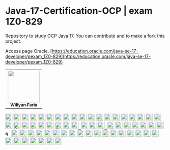 # Java-17-Certification-OCP | exam 1Z0-829
Repository to study OCP Java 17. You can contribute and to make a fork this project.

Access page Oracle.
[https://education.oracle.com/java-se-17-developer/pexam_1Z0-829](https://education.oracle.com/java-se-17-developer/pexam_1Z0-829)
<table>
<tbody>
<tr>

<td align="center">
<a href="https://github.com/fariawillyan">
<img src ="https://avatars.githubusercontent.com/u/59929628?v=4" width="100px;" alt style="max-width: 100%;">

<br>
<sub>
<b>Willyan Faria</b>
</sub>
</a>
<br>

<a href="https://github.com/Fariawillyan/Java-17-Certification-OCP">
</td>

<tr>
<tbody>
<table>

<kbd><a href="/Fariawillyan/Java-17-Certification-OCP/blob/main/translations/README.al.md"><img title="Shqip" alt="Shqip" src="https://camo.githubusercontent.com/39ee21a94b2dbda9d2a0ca8c676b4eaf8bad87b6196f3c400db204fb1dc73997/68747470733a2f2f63646e2e737461746963616c792e636f6d2f67682f686a6e696c73736f6e2f636f756e7472792d666c6167732f6d61737465722f7376672f616c2e737667" data-canonical-src="https://cdn.staticaly.com/gh/hjnilsson/country-flags/master/svg/al.svg" style="max-width: 100%;" width="22"></a></kbd>
<kbd><a href="/Fariawillyan/Java-17-Certification-OCP/blob/main/translations/README.uz.md"><img title="Uzbek" alt="Uzbek language" src="https://camo.githubusercontent.com/3e36418655e6b608c7b24acc7c601d20bb164db264d791233c9acc993f667365/68747470733a2f2f63646e2e737461746963616c792e636f6d2f67682f686a6e696c73736f6e2f636f756e7472792d666c6167732f6d61737465722f7376672f757a2e737667" data-canonical-src="https://cdn.staticaly.com/gh/hjnilsson/country-flags/master/svg/uz.svg" style="max-width: 100%;" width="22"></a></kbd>
<kbd><a href="/Fariawillyan/first-contributions/blob/main/translations/README.aze.md"><img title="Azərbaycan dili" alt="Azərbaycan dili" src="https://camo.githubusercontent.com/430a8a4a0cfaa93fa76ee1d868cb17f048be8bbe0f9cb37b55527063849e5e77/68747470733a2f2f63646e2e737461746963616c6c792e696f2f666c6167732f617a2e737667" data-canonical-src="https://cdn.statically.io/flags/az.svg" style="max-width: 100%;" width="22"></a></kbd>
<kbd><a href="/Fariawillyan/first-contributions/blob/main/translations/README.bn.md"><img title="বাংলা" alt="বাংলা" src="https://camo.githubusercontent.com/d96c24d563694cbbc4b88f8b18662d29d73b148c7336d72d25ef10368513f8d2/68747470733a2f2f63646e2e737461746963616c792e636f6d2f67682f686a6e696c73736f6e2f636f756e7472792d666c6167732f6d61737465722f7376672f62642e737667" data-canonical-src="https://cdn.staticaly.com/gh/hjnilsson/country-flags/master/svg/bd.svg" style="max-width: 100%;" width="22"></a></kbd>
<kbd><a href="/Fariawillyan/first-contributions/blob/main/translations/README.bg.md"><img title="Bulgarian" alt="Bulgarian" src="https://camo.githubusercontent.com/130e7e362566cdc2f86a92db7f41cb3c5aacbdf8026f4a5aef707848fc1143bc/68747470733a2f2f63646e2e737461746963616c792e636f6d2f67682f686a6e696c73736f6e2f636f756e7472792d666c6167732f6d61737465722f7376672f62672e737667" data-canonical-src="https://cdn.staticaly.com/gh/hjnilsson/country-flags/master/svg/bg.svg" style="max-width: 100%;" width="22"></a></kbd>
<kbd><a href="https://github.com/Fariawillyan/Java-17-Certification-OCP/blob/main/Readms/README.pt_br.md"><img title="Português" alt="Português" src="https://camo.githubusercontent.com/dcc375ada213d3ac04a9781518098cd4d071601bc2ccfc120025cc32b6d38fab/68747470733a2f2f63646e2e737461746963616c792e636f6d2f67682f686a6e696c73736f6e2f636f756e7472792d666c6167732f6d61737465722f7376672f62722e737667" data-canonical-src="https://cdn.staticaly.com/gh/hjnilsson/country-flags/master/svg/br.svg" style="max-width: 100%;" width="22"></a></kbd>
<kbd><a href="/Fariawillyan/first-contributions/blob/main/translations/README.ca.md"><img title="Català" alt="Català" src="https://camo.githubusercontent.com/569cd37a25c8ae2d5a5c18e22918683cb6f36746019a6e08069c3e0c56bfeb49/68747470733a2f2f6669727374636f6e747269627574696f6e732e6769746875622e696f2f6173736574732f526561646d652f636174616c616e312e706e67" data-canonical-src="https://firstcontributions.github.io/assets/Readme/catalan1.png" style="max-width: 100%;" width="22"></a></kbd>
<kbd><a href="/Fariawillyan/first-contributions/blob/main/translations/README.zh-cn.md"><img title="中文 (Simplified)" alt="中文 (Simplified)" src="https://camo.githubusercontent.com/1941ec335fb79b727cb36e5e2e5fc5047676615c07028f3df1fe6f4d68aa862d/68747470733a2f2f63646e2e737461746963616c792e636f6d2f67682f686a6e696c73736f6e2f636f756e7472792d666c6167732f6d61737465722f7376672f636e2e737667" data-canonical-src="https://cdn.staticaly.com/gh/hjnilsson/country-flags/master/svg/cn.svg" style="max-width: 100%;" width="22"></a></kbd>
<kbd><a href="/Fariawillyan/first-contributions/blob/main/translations/README.cs.md"><img title="Czech" alt="Czech" src="https://camo.githubusercontent.com/44d4b326e75e8aec6e4ab16cf1b043fbe744ca81b569d9bbf581a0cfb3be624d/68747470733a2f2f63646e2e737461746963616c792e636f6d2f67682f686a6e696c73736f6e2f636f756e7472792d666c6167732f6d61737465722f7376672f637a2e737667" data-canonical-src="https://cdn.staticaly.com/gh/hjnilsson/country-flags/master/svg/cz.svg" style="max-width: 100%;" width="22"></a></kbd>
<kbd><a href="/Fariawillyan/first-contributions/blob/main/translations/README.de.md"><img title="Deutsch" alt="Deutsch" src="https://camo.githubusercontent.com/8d6d7cc6c232bddbdd753c9de78339452dc5ae069912e42ef302e2d01462a874/68747470733a2f2f63646e2e737461746963616c792e636f6d2f67682f686a6e696c73736f6e2f636f756e7472792d666c6167732f6d61737465722f7376672f64652e737667" data-canonical-src="https://cdn.staticaly.com/gh/hjnilsson/country-flags/master/svg/de.svg" style="max-width: 100%;" width="22"></a></kbd>
<kbd><a href="/Fariawillyan/first-contributions/blob/main/translations/README.da.md"><img title="Dansk" alt="Dansk" src="https://camo.githubusercontent.com/a58d0e6c7610854930984426de2cfb6a8321f8081458c3184ab8b27c82397095/68747470733a2f2f63646e2e737461746963616c792e636f6d2f67682f686a6e696c73736f6e2f636f756e7472792d666c6167732f6d61737465722f7376672f646b2e737667" data-canonical-src="https://cdn.staticaly.com/gh/hjnilsson/country-flags/master/svg/dk.svg" style="max-width: 100%;" width="22"></a></kbd>
<kbd><a href="/Fariawillyan/first-contributions/blob/main/translations/README.eg.md"><img title="العربية" alt="العربية" src="https://camo.githubusercontent.com/7d62ea0da8a24bad4c63b11c9062421353302085f17a0e3bd2e2024602f7df4e/68747470733a2f2f63646e2e737461746963616c792e636f6d2f67682f686a6e696c73736f6e2f636f756e7472792d666c6167732f6d61737465722f7376672f65672e737667" data-canonical-src="https://cdn.staticaly.com/gh/hjnilsson/country-flags/master/svg/eg.svg" style="max-width: 100%;" width="22"></a></kbd>
<kbd><a href="/Fariawillyan/first-contributions/blob/main/translations/README.es.md"><img title="Española" alt="Española" src="https://camo.githubusercontent.com/a11e164175e7890c636dd813ea182175a8f4bf8819100113b50e42b1547af9f5/68747470733a2f2f63646e2e737461746963616c792e636f6d2f67682f686a6e696c73736f6e2f636f756e7472792d666c6167732f6d61737465722f7376672f65732e737667" data-canonical-src="https://cdn.staticaly.com/gh/hjnilsson/country-flags/master/svg/es.svg" style="max-width: 100%;" width="22"></a></kbd>
<kbd><a href="/Fariawillyan/first-contributions/blob/main/translations/README.fr.md"><img title="Française" alt="Française" src="https://camo.githubusercontent.com/eca0a3b262d6b462e900788e95d5ee93ab9d1dad4c38e08d0a9fce719e0e5641/68747470733a2f2f63646e2e737461746963616c792e636f6d2f67682f686a6e696c73736f6e2f636f756e7472792d666c6167732f6d61737465722f7376672f66722e737667" data-canonical-src="https://cdn.staticaly.com/gh/hjnilsson/country-flags/master/svg/fr.svg" style="max-width: 100%;" width="22"></a></kbd>
<kbd><a href="/Fariawillyan/first-contributions/blob/main/translations/README.gl.md"><img title="Galego" alt="Galego" src="https://camo.githubusercontent.com/a9d9218f639cd6f77147483f18676560cd4aa6449673c8f1cf70ac83adbcbdfd/68747470733a2f2f75706c6f61642e77696b696d656469612e6f72672f77696b6970656469612f636f6d6d6f6e732f7468756d622f362f36342f466c61675f6f665f47616c696369612e7376672f3132303070782d466c61675f6f665f47616c696369612e7376672e706e67" data-canonical-src="https://upload.wikimedia.org/wikipedia/commons/thumb/6/64/Flag_of_Galicia.svg/1200px-Flag_of_Galicia.svg.png" style="max-width: 100%;" width="22"></a></kbd>
<kbd><a href="/Fariawillyan/first-contributions/blob/main/translations/README.gr.md"><img title="Ελληνικά" alt="Ελληνικά" src="https://camo.githubusercontent.com/33fe50cd74a30aeaba5237108fc30401138d316a198db3317a0f3b39e16cb1ef/68747470733a2f2f63646e2e737461746963616c792e636f6d2f67682f686a6e696c73736f6e2f636f756e7472792d666c6167732f6d61737465722f7376672f67722e737667" data-canonical-src="https://cdn.staticaly.com/gh/hjnilsson/country-flags/master/svg/gr.svg" style="max-width: 100%;" width="22"></a></kbd>
<kbd><a href="/Fariawillyan/first-contributions/blob/main/translations/README.ge.md"><img title="ქართული" alt="ქართული" src="https://camo.githubusercontent.com/f76f2576a466057ecfda469d506986529407e103de80c5befed60d8dfa5cd81b/68747470733a2f2f63646e2e737461746963616c792e636f6d2f67682f686a6e696c73736f6e2f636f756e7472792d666c6167732f6d61737465722f7376672f67652e737667" data-canonical-src="https://cdn.staticaly.com/gh/hjnilsson/country-flags/master/svg/ge.svg" style="max-width: 100%;" width="22"></a></kbd>
<kbd><a href="/Fariawillyan/first-contributions/blob/main/translations/README.hu.md"><img title="Magyar" alt="Magyar" src="https://camo.githubusercontent.com/1c311d41913e156db10f5b857c4f3b19647d17f170aa32423e7b309237e40f8b/68747470733a2f2f63646e2e737461746963616c792e636f6d2f67682f686a6e696c73736f6e2f636f756e7472792d666c6167732f6d61737465722f7376672f68752e737667" data-canonical-src="https://cdn.staticaly.com/gh/hjnilsson/country-flags/master/svg/hu.svg" style="max-width: 100%;" width="22"></a></kbd>
<kbd><a href="/Fariawillyan/first-contributions/blob/main/translations/README.id.md"><img title="Bahasa Indonesia" alt="Bahasa Indonesia" src="https://camo.githubusercontent.com/c96762f2ead7c2eb32efa07585a91da8940c05b380970f2e7315f654a8c1412d/68747470733a2f2f63646e2e737461746963616c792e636f6d2f67682f686a6e696c73736f6e2f636f756e7472792d666c6167732f6d61737465722f7376672f69642e737667" data-canonical-src="https://cdn.staticaly.com/gh/hjnilsson/country-flags/master/svg/id.svg" style="max-width: 100%;" width="22"></a></kbd>
<kbd><a href="/Fariawillyan/first-contributions/blob/main/translations/README.hb.md"><img title="עִברִית" alt="עִברִית" src="https://camo.githubusercontent.com/578173c1257078b1b00c556d573b4f703a32d627812f39e4f3722b74d7f909bf/68747470733a2f2f63646e2e737461746963616c792e636f6d2f67682f686a6e696c73736f6e2f636f756e7472792d666c6167732f6d61737465722f7376672f696c2e737667" data-canonical-src="https://cdn.staticaly.com/gh/hjnilsson/country-flags/master/svg/il.svg" style="max-width: 100%;" width="22"></a></kbd>
<kbd><a href="/Fariawillyan/first-contributions/blob/main/translations/Translations.md"><img title="हिंदी/ગુજરાતી/मराठी/മലയാളം/ಕನ್ನಡ/తెలుగు/छत्तीसगढ़ी/বাংলা/தமிழ்" alt="हिंदी/ગુજરાતી/मराठी/മലയാളം/ಕನ್ನಡ/తెలుగు/छत्तीसगढ़ी/বাংলা/தமிழ்" src="https://camo.githubusercontent.com/32664be6362a3b126c0c9fdc8a4fd3ce461ddd907cf0c13a88b02cf65934c8f2/68747470733a2f2f63646e2e737461746963616c792e636f6d2f67682f686a6e696c73736f6e2f636f756e7472792d666c6167732f6d61737465722f7376672f696e2e737667" data-canonical-src="https://cdn.staticaly.com/gh/hjnilsson/country-flags/master/svg/in.svg" style="max-width: 100%;" width="22"></a></kbd>
<kbd><a href="/Fariawillyan/first-contributions/blob/main/translations/README.ta.md"><img title="தமிழ்" alt="தமிழ்" src="https://camo.githubusercontent.com/157e3202aae6aa447126e9673fa0bbee3f42a14cb890c8bbbc844ce1099e1085/68747470733a2f2f63646e2e737461746963616c792e636f6d2f67682f686a6e696c73736f6e2f636f756e7472792d666c6167732f6d61737465722f7376672f6c6b2e737667" data-canonical-src="https://cdn.staticaly.com/gh/hjnilsson/country-flags/master/svg/lk.svg" style="max-width: 100%;" width="22"></a></kbd>
<kbd><a href="/Fariawillyan/first-contributions/blob/main/translations/README.fa.md"><img title="فارسی" alt="فارسی" src="https://camo.githubusercontent.com/039369269ed2406b8426b78ee994d670902f47e425520d73fe878d2a18307e36/68747470733a2f2f63646e2e737461746963616c792e636f6d2f67682f686a6e696c73736f6e2f636f756e7472792d666c6167732f6d61737465722f7376672f69722e737667" data-canonical-src="https://cdn.staticaly.com/gh/hjnilsson/country-flags/master/svg/ir.svg" style="max-width: 100%;" width="22"></a></kbd>
<kbd><a href="/Fariawillyan/first-contributions/blob/main/translations/README.it.md"><img title="Italiano" alt="Italiano" src="https://camo.githubusercontent.com/287511a6400efa3221ad4a09af10c73c775385b362f44d45e95e679adacb475c/68747470733a2f2f63646e2e737461746963616c792e636f6d2f67682f686a6e696c73736f6e2f636f756e7472792d666c6167732f6d61737465722f7376672f69742e737667" data-canonical-src="https://cdn.staticaly.com/gh/hjnilsson/country-flags/master/svg/it.svg" style="max-width: 100%;" width="22"></a></kbd>
<kbd><a href="/Fariawillyan/first-contributions/blob/main/translations/README.ja.md"><img title="日本語" alt="日本語" src="https://camo.githubusercontent.com/3f2f0fafd34795d5d09cb54a4408dd12da0eca5ff1375d42ffebdc52eec6b240/68747470733a2f2f63646e2e737461746963616c792e636f6d2f67682f686a6e696c73736f6e2f636f756e7472792d666c6167732f6d61737465722f7376672f6a702e737667" data-canonical-src="https://cdn.staticaly.com/gh/hjnilsson/country-flags/master/svg/jp.svg" style="max-width: 100%;" width="22"></a></kbd>
<kbd><a href="/Fariawillyan/first-contributions/blob/main/translations/README.si.md"><img title="සිංහල" alt="සිංහල" src="https://camo.githubusercontent.com/157e3202aae6aa447126e9673fa0bbee3f42a14cb890c8bbbc844ce1099e1085/68747470733a2f2f63646e2e737461746963616c792e636f6d2f67682f686a6e696c73736f6e2f636f756e7472792d666c6167732f6d61737465722f7376672f6c6b2e737667" data-canonical-src="https://cdn.staticaly.com/gh/hjnilsson/country-flags/master/svg/lk.svg" style="max-width: 100%;" width="22"></a></kbd>
<kbd><a href="/Fariawillyan/first-contributions/blob/main/translations/README.kws.md"><img title="Kiswahili (Kenya)" alt="Kiswahili (Kenya)" src="https://camo.githubusercontent.com/0c3b07d25f5de7ac5b9318a5993304406cb8a9572c97f0b2bffaa9da34f7ecc1/68747470733a2f2f63646e2e737461746963616c792e636f6d2f67682f686a6e696c73736f6e2f636f756e7472792d666c6167732f6d61737465722f7376672f6b652e737667" data-canonical-src="https://cdn.staticaly.com/gh/hjnilsson/country-flags/master/svg/ke.svg" style="max-width: 100%;" width="22"></a></kbd>
<kbd><a href="/Fariawillyan/first-contributions/blob/main/translations/README.ko.md"><img title="한국어" alt="한국어" src="https://camo.githubusercontent.com/8242759d888be9d790ae4b040fe66a34504e8012f04fe66d56a5439f28251525/68747470733a2f2f63646e2e737461746963616c792e636f6d2f67682f686a6e696c73736f6e2f636f756e7472792d666c6167732f6d61737465722f7376672f6b722e737667" data-canonical-src="https://cdn.staticaly.com/gh/hjnilsson/country-flags/master/svg/kr.svg" style="max-width: 100%;" width="22"> <img title="한국어" alt="한국어" src="https://camo.githubusercontent.com/45bf29d593f944f2948e5370e45d9eaee97e181ad076c2ab305a7b4c2d206e6b/68747470733a2f2f63646e2e737461746963616c792e636f6d2f67682f686a6e696c73736f6e2f636f756e7472792d666c6167732f6d61737465722f7376672f6b702e737667" data-canonical-src="https://cdn.staticaly.com/gh/hjnilsson/country-flags/master/svg/kp.svg" style="max-width: 100%;" width="22"></a></kbd>
<kbd><a href="/Fariawillyan/first-contributions/blob/main/translations/README.lt.md"><img title="Lietuvių kalba" alt="Lietuvių kalba" src="https://camo.githubusercontent.com/92f7d00231ec6744806d4d0df2b34711379cb1b778ad879fc6b2f990295771fe/68747470733a2f2f63646e2e737461746963616c792e636f6d2f67682f686a6e696c73736f6e2f636f756e7472792d666c6167732f6d61737465722f7376672f6c742e737667" data-canonical-src="https://cdn.staticaly.com/gh/hjnilsson/country-flags/master/svg/lt.svg" style="max-width: 100%;" width="22"></a></kbd>
<kbd><a href="/Fariawillyan/first-contributions/blob/main/translations/README.ro.md"><img title="Limba Română" alt="Limba Română" src="https://camo.githubusercontent.com/7f54939b2830a0a55b5c0960064070a84fd9c7d75e6b81a491482a7358186275/68747470733a2f2f63646e2e737461746963616c792e636f6d2f67682f686a6e696c73736f6e2f636f756e7472792d666c6167732f6d61737465722f7376672f6d642e737667" data-canonical-src="https://cdn.staticaly.com/gh/hjnilsson/country-flags/master/svg/md.svg" style="max-width: 100%;" width="22"> <img title="Limba Română" alt="Limba Română" src="https://camo.githubusercontent.com/cc40fd2c164b50ee7ed9dcaf18315257b3f089107164bae680c13284df5d2c0e/68747470733a2f2f63646e2e737461746963616c792e636f6d2f67682f686a6e696c73736f6e2f636f756e7472792d666c6167732f6d61737465722f7376672f726f2e737667" data-canonical-src="https://cdn.staticaly.com/gh/hjnilsson/country-flags/master/svg/ro.svg" style="max-width: 100%;" width="22"></a></kbd>
<kbd><a href="/Fariawillyan/first-contributions/blob/main/translations/README.mm_unicode.md"><img title="မြန်မာ" alt="မြန်မာ" src="https://camo.githubusercontent.com/e1fce929b01c85033e45cc9b656f00a5ed05593c4ee84dbf4a935a5f2aa14fcc/68747470733a2f2f63646e2e737461746963616c792e636f6d2f67682f686a6e696c73736f6e2f636f756e7472792d666c6167732f6d61737465722f7376672f6d6d2e737667" data-canonical-src="https://cdn.staticaly.com/gh/hjnilsson/country-flags/master/svg/mm.svg" style="max-width: 100%;" width="22"></a></kbd>
<kbd><a href="/Fariawillyan/first-contributions/blob/main/translations/README.mk.md"><img title="Македонски" alt="Македонски" src="https://camo.githubusercontent.com/131183114d9a53cf4140a604c5f68cd3179740ff9d313427c19ab0903b92cd23/68747470733a2f2f63646e2e737461746963616c792e636f6d2f67682f686a6e696c73736f6e2f636f756e7472792d666c6167732f6d61737465722f7376672f6d6b2e737667" data-canonical-src="https://cdn.staticaly.com/gh/hjnilsson/country-flags/master/svg/mk.svg" style="max-width: 100%;" width="22"></a></kbd>
<kbd><a href="/Fariawillyan/first-contributions/blob/main/translations/README.mx.md"><img title="Español de México" alt="Español de México" src="https://camo.githubusercontent.com/dd377f4d8310c48afe55cdf6426b9d10a311e8054c933f0b484375528f1ce738/68747470733a2f2f63646e2e737461746963616c792e636f6d2f67682f686a6e696c73736f6e2f636f756e7472792d666c6167732f6d61737465722f7376672f6d782e737667" data-canonical-src="https://cdn.staticaly.com/gh/hjnilsson/country-flags/master/svg/mx.svg" style="max-width: 100%;" width="22"></a></kbd>
<kbd><a href="/Fariawillyan/first-contributions/blob/main/translations/README.my.md"><img title="Bahasa Melayu / بهاس ملايو‎ / Malay" alt="Bahasa Melayu / بهاس ملايو‎ / Malay" src="https://camo.githubusercontent.com/0f053bde6ea9dd79d42a12576964a5cf72caf55d518d831cbdd5470b63f0278d/68747470733a2f2f63646e2e737461746963616c792e636f6d2f67682f686a6e696c73736f6e2f636f756e7472792d666c6167732f6d61737465722f7376672f6d792e737667" data-canonical-src="https://cdn.staticaly.com/gh/hjnilsson/country-flags/master/svg/my.svg" style="max-width: 100%;" width="22"></a></kbd>
<kbd><a href="/Fariawillyan/first-contributions/blob/main/translations/README.nl.md"><img title="Dutch" alt="Dutch" src="https://camo.githubusercontent.com/b8df2a099e1ede70851096e734e1a4cbf1255935e2abda2a46c42318a99418d0/68747470733a2f2f63646e2e737461746963616c792e636f6d2f67682f686a6e696c73736f6e2f636f756e7472792d666c6167732f6d61737465722f7376672f6e6c2e737667" data-canonical-src="https://cdn.staticaly.com/gh/hjnilsson/country-flags/master/svg/nl.svg" style="max-width: 100%;" width="22"></a></kbd>
<kbd><a href="/Fariawillyan/first-contributions/blob/main/translations/README.no.md"><img title="Norsk" alt="Norsk" src="https://camo.githubusercontent.com/a91dccce61aa391b2a49b811b92e21664ea20653e7ec3153f708ac4049ec3c90/68747470733a2f2f63646e2e737461746963616c792e636f6d2f67682f686a6e696c73736f6e2f636f756e7472792d666c6167732f6d61737465722f7376672f6e6f2e737667" data-canonical-src="https://cdn.staticaly.com/gh/hjnilsson/country-flags/master/svg/no.svg" style="max-width: 100%;" width="22"></a></kbd>
<kbd><a href="/Fariawillyan/first-contributions/blob/main/translations/README.np.md"><img title="नेपाली" alt="नेपाली" src="https://camo.githubusercontent.com/bdfa56dd5cd2a92300b5191beda9e8ff0a3c977deedf9a329b22712ef8e7c21a/68747470733a2f2f63646e2e737461746963616c792e636f6d2f67682f686a6e696c73736f6e2f636f756e7472792d666c6167732f6d61737465722f7376672f6e702e737667" data-canonical-src="https://cdn.staticaly.com/gh/hjnilsson/country-flags/master/svg/np.svg" style="max-width: 100%;" width="15"></a></kbd>
<kbd><a href="/Fariawillyan/first-contributions/blob/main/translations/README.tl.md"><img title="Wikang Filipino" alt="Wikang Filipino" src="https://camo.githubusercontent.com/f6f9e4bed93cd10dd904ca42d3b40bb22437037ff1c12dbe0e387e645aff86e1/68747470733a2f2f63646e2e737461746963616c792e636f6d2f67682f686a6e696c73736f6e2f636f756e7472792d666c6167732f6d61737465722f7376672f70682e737667" data-canonical-src="https://cdn.staticaly.com/gh/hjnilsson/country-flags/master/svg/ph.svg" style="max-width: 100%;" width="22"></a></kbd>
<kbd><a href="/Fariawillyan/first-contributions/blob/main/translations/README.en-pirate.md"><img title="English (Pirate)" alt="English (Pirate)" src="https://camo.githubusercontent.com/5bc0a2a7dc08cd627e76fb455bd49ec6b4a00ffb1ef48cfb38acb6c09142cc80/68747470733a2f2f6669727374636f6e747269627574696f6e732e6769746875622e696f2f6173736574732f526561646d652f7069726174652e706e67" data-canonical-src="https://firstcontributions.github.io/assets/Readme/pirate.png" style="max-width: 100%;" width="22"></a></kbd>
<kbd><a href="/Fariawillyan/first-contributions/blob/main/translations/README.ur.md"><img title="اُاردو" alt="اردو" src="https://camo.githubusercontent.com/9a69ed4799ef8bd687afefb8934372e75325ce67826c390111d70a0defd59381/68747470733a2f2f63646e2e737461746963616c792e636f6d2f67682f686a6e696c73736f6e2f636f756e7472792d666c6167732f6d61737465722f7376672f706b2e737667" data-canonical-src="https://cdn.staticaly.com/gh/hjnilsson/country-flags/master/svg/pk.svg" style="max-width: 100%;" width="22"></a></kbd>
<kbd><a href="/Fariawillyan/first-contributions/blob/main/translations/README.pl.md"><img title="Polski" alt="Polski" src="https://camo.githubusercontent.com/a97add5600db4b5bcafe231848ad32be681c14dd274fa98336c20cfc6b0c8f52/68747470733a2f2f63646e2e737461746963616c792e636f6d2f67682f686a6e696c73736f6e2f636f756e7472792d666c6167732f6d61737465722f7376672f706c2e737667" data-canonical-src="https://cdn.staticaly.com/gh/hjnilsson/country-flags/master/svg/pl.svg" style="max-width: 100%;" width="22"></a></kbd>
<kbd><a href="/Fariawillyan/first-contributions/blob/main/translations/README.pt-pt.md"><img title="Português (Portugal)" alt="Português (Portugal)" src="https://camo.githubusercontent.com/4c6e1ed97d68d53dbec36cdd74195b1c1e765f79846c49b3ec938f768d69a8b9/68747470733a2f2f63646e2e737461746963616c792e636f6d2f67682f686a6e696c73736f6e2f636f756e7472792d666c6167732f6d61737465722f7376672f70742e737667" data-canonical-src="https://cdn.staticaly.com/gh/hjnilsson/country-flags/master/svg/pt.svg" style="max-width: 100%;" width="22"></a></kbd>
<kbd><a href="/Fariawillyan/first-contributions/blob/main/translations/README.ru.md"><img title="Русский язык" alt="Русский язык" src="https://camo.githubusercontent.com/4c820a968e4d8eb5ce2e93cb7a9463e4cf4e1dc164060296d4ce7dcf97ec503a/68747470733a2f2f63646e2e737461746963616c792e636f6d2f67682f686a6e696c73736f6e2f636f756e7472792d666c6167732f6d61737465722f7376672f72752e737667" data-canonical-src="https://cdn.staticaly.com/gh/hjnilsson/country-flags/master/svg/ru.svg" style="max-width: 100%;" width="22"></a></kbd>
<kbd><a href="/Fariawillyan/first-contributions/blob/main/translations/README.ar.md"><img title="عربى" alt="عربى" src="https://camo.githubusercontent.com/e578a12e9ac6cb2540e9ed363e3ba7bb5bbbca3a041161dc1220363f3ec82ddd/68747470733a2f2f63646e2e737461746963616c792e636f6d2f67682f686a6e696c73736f6e2f636f756e7472792d666c6167732f6d61737465722f7376672f73612e737667" data-canonical-src="https://cdn.staticaly.com/gh/hjnilsson/country-flags/master/svg/sa.svg" style="max-width: 100%;" width="22"></a></kbd>
<kbd><a href="/Fariawillyan/first-contributions/blob/main/translations/README.se.md"><img title="Svenska" alt="Svenska" src="https://camo.githubusercontent.com/569b4cf84b9d6467d7323f60f1cc174eb6e769d9ef0597cd79e47e5676e55c33/68747470733a2f2f63646e2e737461746963616c792e636f6d2f67682f686a6e696c73736f6e2f636f756e7472792d666c6167732f6d61737465722f7376672f73652e737667" data-canonical-src="https://cdn.staticaly.com/gh/hjnilsson/country-flags/master/svg/se.svg" style="max-width: 100%;" width="22"></a></kbd>
<kbd><a href="/Fariawillyan/first-contributions/blob/main/translations/README.slk.md"><img title="Slovenčina" alt="Slovenčina" src="https://camo.githubusercontent.com/34534979bd31942dec479f4affcb1394d0db7cc0188016b9ca404d1ba01011d3/68747470733a2f2f63646e2e737461746963616c792e636f6d2f67682f686a6e696c73736f6e2f636f756e7472792d666c6167732f6d61737465722f7376672f736b2e737667" data-canonical-src="https://cdn.staticaly.com/gh/hjnilsson/country-flags/master/svg/sk.svg" style="max-width: 100%;" width="22"></a></kbd>
<kbd><a href="/Fariawillyan/first-contributions/blob/main/translations/README.sl.md"><img title="Slovenščina" alt="Slovenščina" src="https://camo.githubusercontent.com/8fd74ed6332f83312cff751ac913ff8d27418932954e199f842b5224e8e673f7/68747470733a2f2f63646e2e737461746963616c792e636f6d2f67682f686a6e696c73736f6e2f636f756e7472792d666c6167732f6d61737465722f7376672f73692e737667" data-canonical-src="https://cdn.staticaly.com/gh/hjnilsson/country-flags/master/svg/si.svg" style="max-width: 100%;" width="22"></a></kbd>
<kbd><a href="/Fariawillyan/first-contributions/blob/main/translations/README.th.md"><img title="ภาษาไทย" alt="ภาษาไทย" src="https://camo.githubusercontent.com/ae71b1fd3523ac0c7f54d085d84e9ff40c4ba94b9fb67c28f06e8db27588de79/68747470733a2f2f63646e2e737461746963616c792e636f6d2f67682f686a6e696c73736f6e2f636f756e7472792d666c6167732f6d61737465722f7376672f74682e737667" data-canonical-src="https://cdn.staticaly.com/gh/hjnilsson/country-flags/master/svg/th.svg" style="max-width: 100%;" width="22"></a></kbd>
<kbd><a href="/Fariawillyan/first-contributions/blob/main/translations/README.tr.md"><img title="Türkçe" alt="Türkçe" src="https://camo.githubusercontent.com/56e02c175ca990aff11fd1b5e3520cccd6a0446531f0268050be840bea918dd6/68747470733a2f2f63646e2e737461746963616c792e636f6d2f67682f686a6e696c73736f6e2f636f756e7472792d666c6167732f6d61737465722f7376672f74722e737667" data-canonical-src="https://cdn.staticaly.com/gh/hjnilsson/country-flags/master/svg/tr.svg" style="max-width: 100%;" width="22"></a></kbd>
<kbd><a href="/Fariawillyan/first-contributions/blob/main/translations/README.zh-tw.md"><img title="中文(Traditional)" alt="中文(Traditional)" src="https://camo.githubusercontent.com/6861b6e50750dd0f3a35845479d4c5f16445a8f26be58b5e2f93e17da5cce231/68747470733a2f2f63646e2e737461746963616c792e636f6d2f67682f686a6e696c73736f6e2f636f756e7472792d666c6167732f6d61737465722f7376672f74772e737667" data-canonical-src="https://cdn.staticaly.com/gh/hjnilsson/country-flags/master/svg/tw.svg" style="max-width: 100%;" width="22"></a></kbd>
<kbd><a href="/Fariawillyan/first-contributions/blob/main/translations/README.ua.md"><img title="Українська" alt="Українська" src="https://camo.githubusercontent.com/ae3a3ddc3e8d59d875e94d4a0074c322c73fabf48c96152362420369bed54379/68747470733a2f2f63646e2e737461746963616c792e636f6d2f67682f686a6e696c73736f6e2f636f756e7472792d666c6167732f6d61737465722f7376672f75612e737667" data-canonical-src="https://cdn.staticaly.com/gh/hjnilsson/country-flags/master/svg/ua.svg" style="max-width: 100%;" width="22"></a></kbd>
<kbd><a href="/Fariawillyan/first-contributions/blob/main/translations/README.vn.md"><img title="Tiếng Việt" alt="Tiếng Việt" src="https://camo.githubusercontent.com/332ee2112b79987fe5e719f21a5a4440cbda34b0b1b0db252592fba61fb23c8a/68747470733a2f2f63646e2e737461746963616c792e636f6d2f67682f686a6e696c73736f6e2f636f756e7472792d666c6167732f6d61737465722f7376672f766e2e737667" data-canonical-src="https://cdn.staticaly.com/gh/hjnilsson/country-flags/master/svg/vn.svg" style="max-width: 100%;" width="22"></a></kbd>
<kbd><a href="/Fariawillyan/first-contributions/blob/main/translations/README.zul.md"><img title="Zulu (South Africa)" alt="Zulu (South Africa)" src="https://camo.githubusercontent.com/00e0018db3d3baaa8760c9389646dc509d475c735f76f1b81f02dd0beb4808f9/68747470733a2f2f63646e2e737461746963616c792e636f6d2f67682f686a6e696c73736f6e2f636f756e7472792d666c6167732f6d61737465722f7376672f7a612e737667" data-canonical-src="https://cdn.staticaly.com/gh/hjnilsson/country-flags/master/svg/za.svg" style="max-width: 100%;" width="22"></a></kbd>
<kbd><a href="/Fariawillyan/first-contributions/blob/main/translations/README.afk.md"><img title="Afrikaans (South Africa)" alt="Afrikaans (South Africa)" src="https://camo.githubusercontent.com/00e0018db3d3baaa8760c9389646dc509d475c735f76f1b81f02dd0beb4808f9/68747470733a2f2f63646e2e737461746963616c792e636f6d2f67682f686a6e696c73736f6e2f636f756e7472792d666c6167732f6d61737465722f7376672f7a612e737667" data-canonical-src="https://cdn.staticaly.com/gh/hjnilsson/country-flags/master/svg/za.svg" style="max-width: 100%;" width="22"></a></kbd>
<kbd><a href="/Fariawillyan/first-contributions/blob/main/translations/README.igb.md"><img title="Igbo (Nigeria)" alt="Igbo (Nigeria)" src="https://camo.githubusercontent.com/4e1ab6ec264573c6675ec1a284b1f1f6e38d566bbc9e13e3a405e4656b1bccdc/68747470733a2f2f63646e2e737461746963616c792e636f6d2f67682f686a6e696c73736f6e2f636f756e7472792d666c6167732f6d61737465722f7376672f6e672e737667" data-canonical-src="https://cdn.staticaly.com/gh/hjnilsson/country-flags/master/svg/ng.svg" style="max-width: 100%;" width="22"></a></kbd>
<kbd><a href="/Fariawillyan/first-contributions/blob/main/translations/README.yor.md"><img title="Yoruba (Nigeria)" alt="Yoruba (Nigeria)" src="https://camo.githubusercontent.com/4e1ab6ec264573c6675ec1a284b1f1f6e38d566bbc9e13e3a405e4656b1bccdc/68747470733a2f2f63646e2e737461746963616c792e636f6d2f67682f686a6e696c73736f6e2f636f756e7472792d666c6167732f6d61737465722f7376672f6e672e737667" data-canonical-src="https://cdn.staticaly.com/gh/hjnilsson/country-flags/master/svg/ng.svg" style="max-width: 100%;" width="22"></a></kbd>
<kbd><a href="/Fariawillyan/first-contributions/blob/main/translations/README.lv.md"><img title="Latvia" alt="Latvia" src="https://camo.githubusercontent.com/4c8d805de2b0f173b97ab2ec7aababce36ff759dcbd0c314235d94563e1e958d/68747470733a2f2f63646e2e737461746963616c792e636f6d2f67682f686a6e696c73736f6e2f636f756e7472792d666c6167732f6d61737465722f7376672f6c762e737667" data-canonical-src="https://cdn.staticaly.com/gh/hjnilsson/country-flags/master/svg/lv.svg" style="max-width: 100%;" width="22"></a></kbd>
<kbd><a href="/Fariawillyan/first-contributions/blob/main/translations/README.fi.md"><img title="Suomeksi" alt="Suomeksi" src="https://camo.githubusercontent.com/56b41a39fd0cf7deb9b5d009e6b2759067207806500f80b4704771847111123f/68747470733a2f2f63646e2e737461746963616c792e636f6d2f67682f686a6e696c73736f6e2f636f756e7472792d666c6167732f6d61737465722f7376672f66692e737667" data-canonical-src="https://cdn.staticaly.com/gh/hjnilsson/country-flags/master/svg/fi.svg" style="max-width: 100%;" width="22"></a></kbd>
<kbd><a href="/Fariawillyan/first-contributions/blob/main/translations/README.by.md"><img title="Беларуская мова" alt="Беларуская мова" src="https://camo.githubusercontent.com/5930c7196d86abbcb25c31709da70241719feee5607d5e6e4ad0dddd0053de03/68747470733a2f2f63646e2e737461746963616c792e636f6d2f67682f686a6e696c73736f6e2f636f756e7472792d666c6167732f6d61737465722f7376672f62792e737667" data-canonical-src="https://cdn.staticaly.com/gh/hjnilsson/country-flags/master/svg/by.svg" style="max-width: 100%;" width="22"></a></kbd>
<kbd><a href="/Fariawillyan/first-contributions/blob/main/translations/README.sr.md"><img title="Српски" alt="Српски" src="https://camo.githubusercontent.com/6780b755cdbacb40bd47be83a3cdc6ade5217340f1942886d2d019ed206e724e/68747470733a2f2f63646e2e737461746963616c792e636f6d2f67682f686a6e696c73736f6e2f636f756e7472792d666c6167732f6d61737465722f7376672f72732e737667" data-canonical-src="https://cdn.staticaly.com/gh/hjnilsson/country-flags/master/svg/rs.svg" style="max-width: 100%;" width="22"></a></kbd>
<kbd><a href="/Fariawillyan/first-contributions/blob/main/translations/README.kz.md"><img title="Қазақша" alt="Қазақша" src="https://camo.githubusercontent.com/f6431209120fcc71d84f72cce8158d496cb61e483789093f5e52aa0dbd849c55/68747470733a2f2f63646e2e737461746963616c792e636f6d2f67682f686a6e696c73736f6e2f636f756e7472792d666c6167732f6d61737465722f7376672f6b7a2e737667" data-canonical-src="https://cdn.staticaly.com/gh/hjnilsson/country-flags/master/svg/kz.svg" style="max-width: 100%;" width="22"></a></kbd>
<kbd><a href="/Fariawillyan/first-contributions/blob/main/translations/README.bih.md"><img title="Bosanski" alt="Bosanski" src="https://camo.githubusercontent.com/4c1a830448e36376b9722c643ce5dea740854653f44825865d9fdf785a4a940d/68747470733a2f2f63646e2e737461746963616c792e636f6d2f67682f686a6e696c73736f6e2f636f756e7472792d666c6167732f6d61737465722f7376672f62612e737667" data-canonical-src="https://cdn.staticaly.com/gh/hjnilsson/country-flags/master/svg/ba.svg" style="max-width: 100%;" width="22"></a></kbd>
